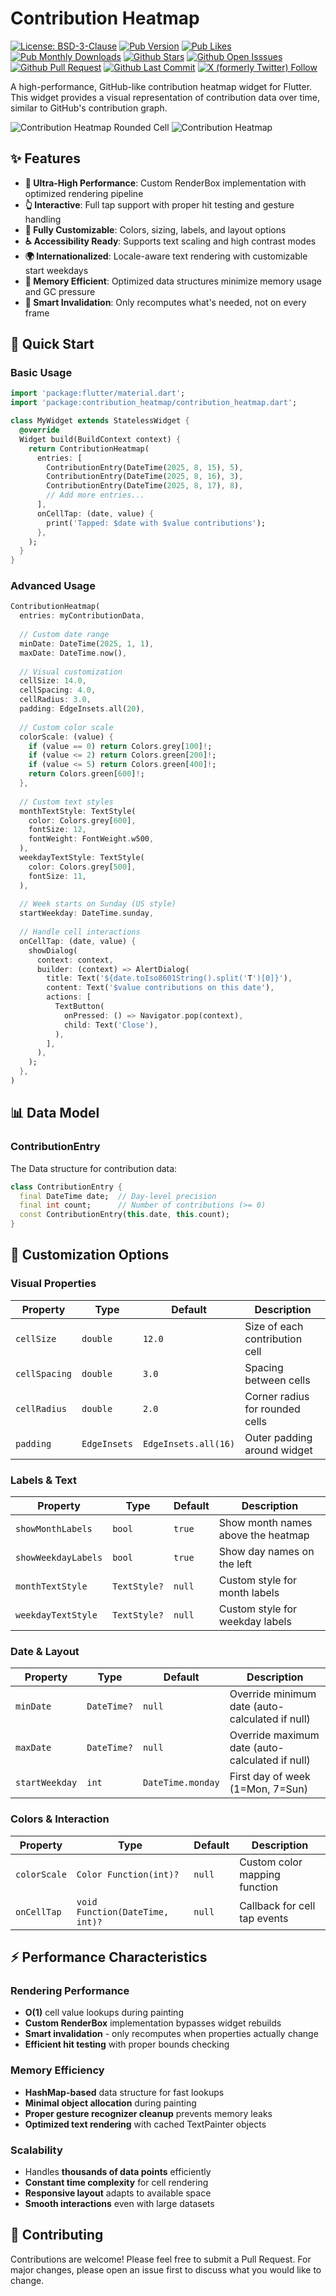 # Contribution Heatmap

[![License: BSD-3-Clause](https://badgen.net/pub/license/contribution_heatmap)](https://opensource.org/licenses/BSD-3-Clause) [![Pub Version](https://badgen.net/pub/v/contribution_heatmap)](https://pub.dev/packages/contribution_heatmap/versions) [![Pub Likes](https://badgen.net/pub/likes/contribution_heatmap)](https://pub.dev/packages/contribution_heatmap/score) [![Pub Monthly Downloads](https://badgen.net/pub/dm/contribution_heatmap?color=purple)](https://pub.dev/packages/contribution_heatmap/score)
[![Github Stars](https://badgen.net/github/stars/abdullah-cse/contribution_heatmap?icon=github)](https://github.com/abdullah-cse/contribution_heatmap/stargazers) [![Github Open Isssues](https://badgen.net/github/open-issues/abdullah-cse/contribution_heatmap/?icon=github)](https://github.com/abdullah-cse/contribution_heatmap/issues) [![Github Pull Request](https://badgen.net/github/open-prs/abdullah-cse/contribution_heatmap/?icon=github)](https://github.com/abdullah-cse/contribution_heatmap/pulls) [![Github Last Commit](https://badgen.net/github/last-commit/abdullah-cse/contribution_heatmap/?icon=github)](https://github.com/abdullah-cse/contribution_heatmap/commits/main/)
[![X (formerly Twitter) Follow](https://badgen.net/static/Follow/@abdullahPBD/black?icon=twitter)](https://x.com/abdullahPDB)


A high-performance, GitHub-like contribution heatmap widget for Flutter. This widget provides a visual representation of contribution data over time, similar to GitHub's contribution graph.

![Contribution Heatmap Rounded Cell](/example/heatmap_macos_rounded.png)
![Contribution Heatmap](/example/heatmap_macos.png)

## ✨ Features

- **🚀 Ultra-High Performance**: Custom RenderBox implementation with optimized rendering pipeline
- **👆 Interactive**: Full tap support with proper hit testing and gesture handling
- **🎨 Fully Customizable**: Colors, sizing, labels, and layout options
- **♿ Accessibility Ready**: Supports text scaling and high contrast modes
- **🌍 Internationalized**: Locale-aware text rendering with customizable start weekdays  
- **💾 Memory Efficient**: Optimized data structures minimize memory usage and GC pressure
- **🔧 Smart Invalidation**: Only recomputes what's needed, not on every frame


## 🚀 Quick Start

### Basic Usage

```dart
import 'package:flutter/material.dart';
import 'package:contribution_heatmap/contribution_heatmap.dart';

class MyWidget extends StatelessWidget {
  @override
  Widget build(BuildContext context) {
    return ContributionHeatmap(
      entries: [
        ContributionEntry(DateTime(2025, 8, 15), 5),
        ContributionEntry(DateTime(2025, 8, 16), 3),
        ContributionEntry(DateTime(2025, 8, 17), 8),
        // Add more entries...
      ],
      onCellTap: (date, value) {
        print('Tapped: $date with $value contributions');
      },
    );
  }
}
```

### Advanced Usage

```dart
ContributionHeatmap(
  entries: myContributionData,
  
  // Custom date range
  minDate: DateTime(2025, 1, 1),
  maxDate: DateTime.now(),
  
  // Visual customization
  cellSize: 14.0,
  cellSpacing: 4.0,
  cellRadius: 3.0,
  padding: EdgeInsets.all(20),
  
  // Custom color scale
  colorScale: (value) {
    if (value == 0) return Colors.grey[100]!;
    if (value <= 2) return Colors.green[200]!;
    if (value <= 5) return Colors.green[400]!;
    return Colors.green[600]!;
  },
  
  // Custom text styles
  monthTextStyle: TextStyle(
    color: Colors.grey[600],
    fontSize: 12,
    fontWeight: FontWeight.w500,
  ),
  weekdayTextStyle: TextStyle(
    color: Colors.grey[500],
    fontSize: 11,
  ),
  
  // Week starts on Sunday (US style)
  startWeekday: DateTime.sunday,
  
  // Handle cell interactions
  onCellTap: (date, value) {
    showDialog(
      context: context,
      builder: (context) => AlertDialog(
        title: Text('${date.toIso8601String().split('T')[0]}'),
        content: Text('$value contributions on this date'),
        actions: [
          TextButton(
            onPressed: () => Navigator.pop(context),
            child: Text('Close'),
          ),
        ],
      ),
    );
  },
)
```

## 📊 Data Model

### ContributionEntry

The Data structure for contribution data:

```dart
class ContributionEntry {
  final DateTime date;  // Day-level precision
  final int count;      // Number of contributions (>= 0)
  const ContributionEntry(this.date, this.count);
}
```

## 🎨 Customization Options

### Visual Properties

| Property | Type | Default | Description |
|----------|------|---------|-------------|
| `cellSize` | `double` | `12.0` | Size of each contribution cell |
| `cellSpacing` | `double` | `3.0` | Spacing between cells |
| `cellRadius` | `double` | `2.0` | Corner radius for rounded cells |
| `padding` | `EdgeInsets` | `EdgeInsets.all(16)` | Outer padding around widget |

### Labels & Text

| Property | Type | Default | Description |
|----------|------|---------|-------------|
| `showMonthLabels` | `bool` | `true` | Show month names above the heatmap |
| `showWeekdayLabels` | `bool` | `true` | Show day names on the left |
| `monthTextStyle` | `TextStyle?` | `null` | Custom style for month labels |
| `weekdayTextStyle` | `TextStyle?` | `null` | Custom style for weekday labels |

### Date & Layout

| Property | Type | Default | Description |
|----------|------|---------|-------------|
| `minDate` | `DateTime?` | `null` | Override minimum date (auto-calculated if null) |
| `maxDate` | `DateTime?` | `null` | Override maximum date (auto-calculated if null) |
| `startWeekday` | `int` | `DateTime.monday` | First day of week (1=Mon, 7=Sun) |

### Colors & Interaction

| Property | Type | Default | Description |
|----------|------|---------|-------------|
| `colorScale` | `Color Function(int)?` | `null` | Custom color mapping function |
| `onCellTap` | `void Function(DateTime, int)?` | `null` | Callback for cell tap events |


## ⚡ Performance Characteristics

### Rendering Performance
- **O(1)** cell value lookups during painting
- **Custom RenderBox** implementation bypasses widget rebuilds
- **Smart invalidation** - only recomputes when properties actually change
- **Efficient hit testing** with proper bounds checking

### Memory Efficiency
- **HashMap-based** data structure for fast lookups
- **Minimal object allocation** during painting
- **Proper gesture recognizer cleanup** prevents memory leaks
- **Optimized text rendering** with cached TextPainter objects

### Scalability
- Handles **thousands of data points** efficiently
- **Constant time complexity** for cell rendering
- **Responsive layout** adapts to available space
- **Smooth interactions** even with large datasets

## 📝 Contributing

Contributions are welcome! Please feel free to submit a Pull Request. For major changes, please open an issue first to discuss what you would like to change.